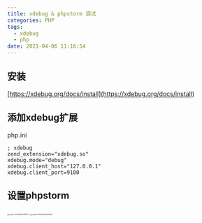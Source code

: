 ```yaml
---
title: xdebug & phpstorm 调试
categories: PHP
tags:
  - xdebug
  - php
date: 2021-04-06 11:16:54
---
```


## 安装

[https://xdebug.org/docs/install](https://xdebug.org/docs/install)



## 添加xdebug扩展

php.ini

```console
; xdebug
zend_extension="xdebug.so"
xdebug.mode="debug"
xdebug.client_host="127.0.0.1"
xdebug.client_port=9100
```



## 设置phpstorm

<img src="https://cdn.jsdelivr.net/gh/zxr615/md-images/images/2020image-20210406112119754.png" alt="image-20210406112119754" style="zoom: 25%" />

<img src="https://cdn.jsdelivr.net/gh/zxr615/md-images/images/2020image-20210406112400893.png" alt="image-20210406112400893" style="zoom: 25%;" />

